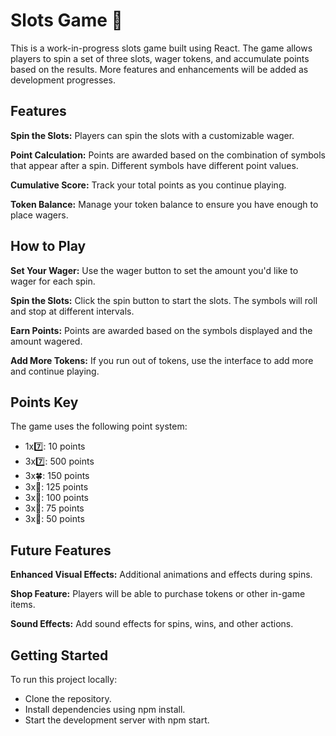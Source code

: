# Slots Game 🎰
This is a work-in-progress slots game built using React. The game allows players to spin a set of three slots, wager tokens, and accumulate points based on the results. More features and enhancements will be added as development progresses.

## Features
**Spin the Slots:** Players can spin the slots with a customizable wager.

**Point Calculation:** Points are awarded based on the combination of symbols that appear after a spin. Different symbols have different point values.

**Cumulative Score:** Track your total points as you continue playing.

**Token Balance:** Manage your token balance to ensure you have enough to place wagers.

## How to Play

**Set Your Wager:** Use the wager button to set the amount you'd like to wager for each spin.

**Spin the Slots:** Click the spin button to start the slots. The symbols will roll and stop at different intervals.

**Earn Points:** Points are awarded based on the symbols displayed and the amount wagered.

**Add More Tokens:** If you run out of tokens, use the interface to add more and continue playing.

## Points Key
The game uses the following point system:

- 1x7️⃣: 10 points
- 3x7️⃣: 500 points
- 3x🍀: 150 points
- 3x🍒: 125 points
- 3x🍇: 100 points
- 3x🍌: 75 points
- 3x🔔: 50 points

## Future Features
**Enhanced Visual Effects:** Additional animations and effects during spins.

**Shop Feature:** Players will be able to purchase tokens or other in-game items.

**Sound Effects:** Add sound effects for spins, wins, and other actions.

## Getting Started
To run this project locally:

- Clone the repository.
- Install dependencies using npm install.
- Start the development server with npm start.
